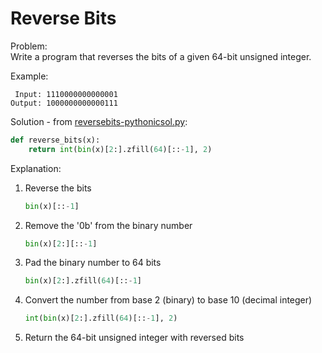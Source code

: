 # Reverse Bits

Problem:  
Write a program that reverses the bits of a given 64-bit unsigned integer.  
  
Example:    
```
 Input: 1110000000000001
Output: 1000000000000111
```  
  
Solution - from [reversebits-pythonicsol.py](reversebits-pythonicsol.py): 
```python
def reverse_bits(x):
    return int(bin(x)[2:].zfill(64)[::-1], 2)
```  
  
Explanation: 
1. Reverse the bits  
    ```python
    bin(x)[::-1]
    ```  
2. Remove the '0b' from the binary number  
    ```python
    bin(x)[2:][::-1]
    ```  
3. Pad the binary number to 64 bits
    ```python
    bin(x)[2:].zfill(64)[::-1]
    ```  
4. Convert the number from base 2 (binary) to base 10 (decimal integer)
    ```python
    int(bin(x)[2:].zfill(64)[::-1], 2)
    ```  
5. Return the 64-bit unsigned integer with reversed bits